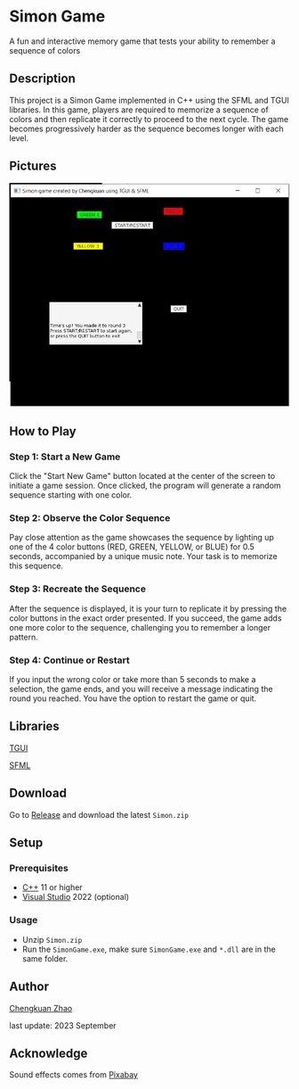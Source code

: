 
# Simon Game

A fun and interactive memory game that tests your ability to remember a sequence of colors

## Description

This project is a Simon Game implemented in C++ using the SFML and TGUI libraries. In this game, players are required to memorize a sequence of colors and then replicate it correctly to proceed to the next cycle. The game becomes progressively harder as the sequence becomes longer with each level.

## Pictures
![ScreenshotOfSimonGame](Pictures/ScreenshotOfSimonGame.png?)

## How to Play

### Step 1: Start a New Game
Click the "Start New Game" button located at the center of the screen to initiate a game session. Once clicked, the program will generate a random sequence starting with one color.

### Step 2: Observe the Color Sequence
Pay close attention as the game showcases the sequence by lighting up one of the 4 color buttons (RED, GREEN, YELLOW, or BLUE) for 0.5 seconds, accompanied by a unique music note. Your task is to memorize this sequence.

### Step 3: Recreate the Sequence
After the sequence is displayed, it is your turn to replicate it by pressing the color buttons in the exact order presented. If you succeed, the game adds one more color to the sequence, challenging you to remember a longer pattern.

### Step 4: Continue or Restart
If you input the wrong color or take more than 5 seconds to make a selection, the game ends, and you will receive a message indicating the round you reached. You have the option to restart the game or quit.

## Libraries

[TGUI](https://tgui.eu/)

[SFML](https://www.sfml-dev.org/)

## Download

Go to [Release](https://github.com/chengkuanz/SimonGame/releases) and download the latest `Simon.zip`

## Setup
### Prerequisites
- [C++](https://isocpp.org/) 11 or higher
- [Visual Studio](https://visualstudio.microsoft.com/) 2022 (optional)

### Usage

- Unzip `Simon.zip`
- Run the `SimonGame.exe`, make sure `SimonGame.exe` and `*.dll` are in the same folder.


## Author

[Chengkuan Zhao](https://github.com/chengkuanz) 

last update: 2023 September 

## Acknowledge

Sound effects comes from [Pixabay](https://pixabay.com/sound-effects/search/game/)



